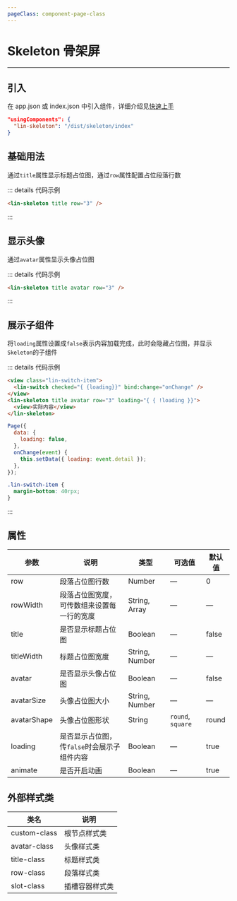 ```yaml
---
pageClass: component-page-class
---
```


# Skeleton 骨架屏

---

<demo-image src='/componentImage/view/skeleton.png' />

## 引入

在 app.json 或 index.json 中引入组件，详细介绍见[快速上手](/guide/start)

```json
"usingComponents": {
  "lin-skeleton": "/dist/skeleton/index"
}
```

## 基础用法

通过`title`属性显示标题占位图，通过`row`属性配置占位段落行数

::: details 代码示例

```html
<lin-skeleton title row="3" />
```

:::

## 显示头像

通过`avatar`属性显示头像占位图

::: details 代码示例

```html
<lin-skeleton title avatar row="3" />
```

:::

## 展示子组件

将`loading`属性设置成`false`表示内容加载完成，此时会隐藏占位图，并显示`Skeleton`的子组件

::: details 代码示例

```html
<view class="lin-switch-item">
  <lin-switch checked="{ {loading}}" bind:change="onChange" />
</view>
<lin-skeleton title avatar row="3" loading="{ { !loading }}">
  <view>实际内容</view>
</lin-skeleton>
```

```javascript
Page({
  data: {
    loading: false,
  },
  onChange(event) {
    this.setData({ loading: event.detail });
  },
});
```

```css
.lin-switch-item {
  margin-bottom: 40rpx;
}
```

:::

## 属性

| 参数        | 说明                                        | 类型           | 可选值            | 默认值 |
| ----------- | ------------------------------------------- | -------------- | ----------------- | ------ |
| row         | 段落占位图行数                              | Number         | —                 | 0      |
| rowWidth    | 段落占位图宽度，可传数组来设置每一行的宽度  | String, Array  | —                 | —      |
| title       | 是否显示标题占位图                          | Boolean        | —                 | false  |
| titleWidth  | 标题占位图宽度                              | String, Number | —                 | —      |
| avatar      | 是否显示头像占位图                          | Boolean        | —                 | false  |
| avatarSize  | 头像占位图大小                              | String, Number | —                 | —      |
| avatarShape | 头像占位图形状                              | String         | `round`, `square` | round  |
| loading     | 是否显示占位图，传`false`时会展示子组件内容 | Boolean        | —                 | true   |
| animate     | 是否开启动画                                | Boolean        | —                 | true   |

## 外部样式类

| 类名     | 说明           |
| ------------ | -------------- |
| custom-class | 根节点样式类   |
| avatar-class | 头像样式类     |
| title-class  | 标题样式类     |
| row-class    | 段落样式类     |
| slot-class   | 插槽容器样式类 |
